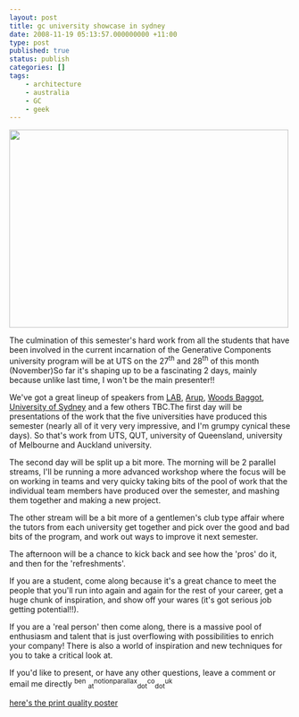 ```yaml
---
layout: post
title: gc university showcase in sydney
date: 2008-11-19 05:13:57.000000000 +11:00
type: post
published: true
status: publish
categories: []
tags:
    - architecture
    - australia
    - GC
    - geek
---
```


<p><img src="{{ site.baseurl }}/assets/star%20thing%203.png" height="354" width="500" /></p>
<p>The culmination of this semester's hard work from all the students that have been involved in the current incarnation of the Generative Components university program will be at UTS on the 27<sup>th</sup> and 28<sup>th</sup> of this month (November)So far it's shaping up to be a fascinating 2 days, mainly because unlike last time, I won't be the main presenter!!</p>
<p>We've got a great lineup of speakers from <a href="http://www.labarchitecture.com/" title="Sam Kassuk">LAB</a>, <a href="http://www.arup.com/australasia/" title="Steve Downing, Matt Vola, John Legge-Wilkinson">Arup</a>, <a href="http://www.woodsbagot.com/en/Pages/default.aspx" title="Ben Coorey, David Marchant">Woods Baggot</a>, <a href="http://web.arch.usyd.edu.au/~marcaurel/" title="Marc-Aurel Schnable">University of Sydney</a> and a few others TBC.The first day will be presentations of the work that the five universities have produced this semester (nearly all of it very very impressive, and I'm grumpy cynical these days). So that's work from UTS, QUT, university of Queensland, university of Melbourne and Auckland university. </p>
<p>The second day will be  split up a bit more. The morning will be 2 parallel streams, I'll be running a more advanced workshop where the focus will be on working in teams and very quicky taking bits of the pool of work that the individual team members have produced over the semester, and mashing them together and making a new project.</p>
<p>The other stream will be a bit more of a gentlemen's club type affair where the tutors from each university get together and pick over the good and bad bits of the program, and work out ways to improve it next semester.</p>
<p>The afternoon will be a chance to kick back and see how the 'pros' do it, and then for the 'refreshments'.</p>
<p>If you are a student, come along because it's a great chance to meet the people that you'll run into again and again for the rest of your career, get a huge chunk of inspiration, and show off your wares (it's got serious job getting potential!!).</p>
<p>If you are a 'real person' then come along, there is a massive pool of enthusiasm and talent that is just overflowing with possibilities to enrich your company! There is also a world of  inspiration and new techniques for you to take a critical look at.</p>
<p>If you'd like to present, or have any other questions, leave a comment or email me directly <sup>ben</sup> <sub>at</sub><sup>notionparallax</sup><sub>dot</sub><sup>co</sup><sub>dot</sub><sup>uk</sup><a href="http://www.notionparallax.co.uk/wordpressImages/star%20thing%203.pdf"></a></p>
<p><a href="http://www.notionparallax.co.uk/wordpressImages/star%20thing%203.pdf">here's the print quality poster</a></p>
